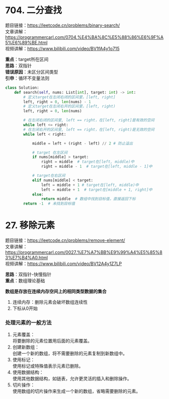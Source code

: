 # 704. 二分查找

题目链接：https://leetcode.cn/problems/binary-search/  
文章讲解：https://programmercarl.com/0704.%E4%BA%8C%E5%88%86%E6%9F%A5%E6%89%BE.html  
视频讲解：https://www.bilibili.com/video/BV1fA4y1o715  
  
**重点**：target所在区间  
**思路**：双指针  
**错误原因**：未区分区间类型  
**引申**：循环不变量法则  
  
```python
class Solution:
    def search(self, nums: List[int], target: int) -> int:
        # 定义target在左闭右闭的区间里，[left, right]
        left, right = 0, len(nums) - 1  
        # 定义target在左闭右开的区间里，[left, right)
        left, right = 0, len(nums)  

        # 在左闭右闭的区间里, left == right，在[left, right]是有效的空间
        while left <= right:
        # 在左闭右开的区间里, left == right，在[left, right)是无效的空间
        while left < right:

            middle = left + (right - left) // 2 # 防止溢出

            # target 在左区间
            if nums[middle] > target:
				right = middle  # target在[left, middle)中
                right = middle - 1  # target在[left, middle - 1]中

			# target在右区间
            elif nums[middle] < target:
				left = middle + 1 # target在[left, middle)中
                left = middle + 1  # target在[middle + 1, right]中
            else:
                return middle  # 数组中找到目标值，直接返回下标
        return -1  # 未找到目标值
```

# 27. 移除元素

题目链接：https://leetcode.cn/problems/remove-element/  
文章讲解：https://programmercarl.com/0027.%E7%A7%BB%E9%99%A4%E5%85%83%E7%B4%A0.html  
视频讲解：https://www.bilibili.com/video/BV12A4y1Z7LP   

**思路**：双指针-快慢指针  
**重点**：数组理论基础  
  
**数组是存放在连续内存空间上的相同类型数据的集合**  
1. 连续内存：删除元素会破坏数组连续性  
2. 下标从0开始  
  
### 处理元素的一般方法
1. 元素覆盖：  
将要删除的元素位置用后面的元素覆盖。  
2. 创建新数组：  
创建一个新的数组，将不需要删除的元素复制到新数组中。  
3. 使用标记：  
使用标记或特殊值表示元素已删除。  
4. 使用数据结构：  
使用其他数据结构，如链表，允许更灵活的插入和删除操作。  
5. 切片操作：  
使用数组的切片操作来生成一个新的数组，省略需要删除的元素。  

